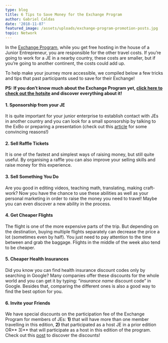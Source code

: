 ```yaml
---
type: blog
title: 6 Tips to Save Money for the Exchange Program
author: Gabriel Caldas
date: '2018-11-07'
featured_image: /assets/uploads/exchange-program-promotion-posts.jpg
topic: Network
---
```

In the [Exchange Program](https://exchange.juniorenterprises.org/), while you get free hosting in the house of a Junior Entrepreneur, you are responsible for the other travel costs. If you’re going to work for a JE in a nearby country, these costs are smaller, but if you’re going to another continent, the costs could add up.

To help make your journey more accessible, we compiled below a few tricks and tips that past participants used to save for their Exchange!

**PS: If you don’t know much about the Exchange Program yet, **[**click here to check out the hotsite**](https://exchange.juniorenterprises.org/)** and discover everything about it!**

#### 1.	Sponsorship from your JE

It is quite important for your junior enterprise to establish contact with JEs in another country and you can look for a small sponsorship by talking to the ExBo or preparing a presentation (check out this [article](https://juniorenterprises.org/insights/5-reasons-why-you-should-participate-in-the-exchange-program/) for some convincing reasons!)

#### 2.	Sell Raffle Tickets

It is one of the fastest and simplest ways of raising money, but still quite useful. By organising a raffle you can also improve your selling skills and raise money for this experience.

#### 3.	Sell Something You Do

Are you good in editing videos, teaching math, translating, making craft-work? Now you have the chance to use these abilities as well as your personal marketing in order to raise the money you need to travel! Maybe you can even discover a new ability in the process.

#### 4.	Get Cheaper Flights

The flight is one of the more expensive parts of the trip. But depending on the destination, buying multiple flights separately can decrease the price a lot (sometimes even by half). You just need to pay attention to the time between and grab the baggage. Flights in the middle of the week also tend to be cheaper.

#### 5.	Cheaper Health Insurances

Did you know you can find health insurance discount codes only by searching in Google? Many companies offer these discounts for the whole world and you can get it by typing: “_insurance name_ discount code” in Google. Besides that, comparing the different ones is also a good way to find the best option for you.

#### 6.	Invite your Friends

We have special discounts on the participation fee of the Exchange Program for members of JEs: **1)** that will have more than one member travelling in this edition, **2)** that participated as a host JE in a prior edition OR** 3)** that will participate as a host in this edition of the program. Check out this [post](https://www.facebook.com/jeglobalcouncil/photos/a.500676233447854/1099098890272249/) to discover the discounts!
